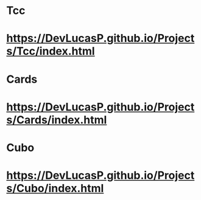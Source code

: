 # Tcc
# https://DevLucasP.github.io/Projects/Tcc/index.html

# Cards
# https://DevLucasP.github.io/Projects/Cards/index.html 

# Cubo
# https://DevLucasP.github.io/Projects/Cubo/index.html








